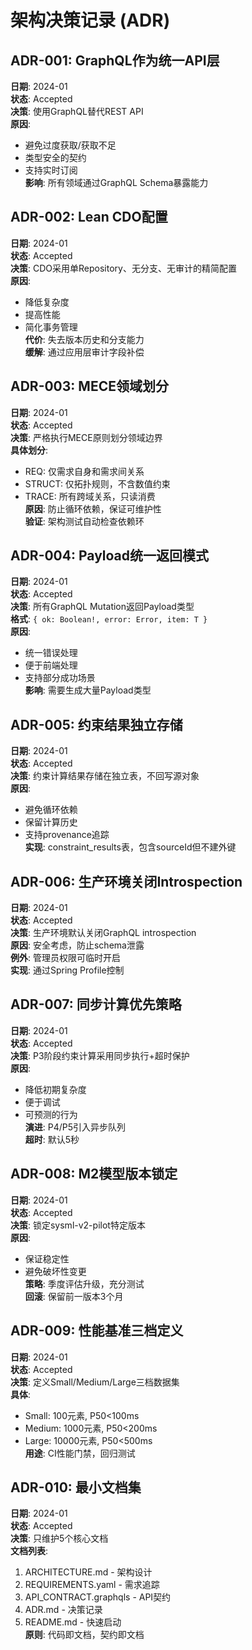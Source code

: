 # 架构决策记录 (ADR)

## ADR-001: GraphQL作为统一API层
**日期**: 2024-01  
**状态**: Accepted  
**决策**: 使用GraphQL替代REST API  
**原因**: 
- 避免过度获取/获取不足
- 类型安全的契约
- 支持实时订阅  
**影响**: 所有领域通过GraphQL Schema暴露能力

## ADR-002: Lean CDO配置
**日期**: 2024-01  
**状态**: Accepted  
**决策**: CDO采用单Repository、无分支、无审计的精简配置  
**原因**:
- 降低复杂度
- 提高性能
- 简化事务管理  
**代价**: 失去版本历史和分支能力  
**缓解**: 通过应用层审计字段补偿

## ADR-003: MECE领域划分
**日期**: 2024-01  
**状态**: Accepted  
**决策**: 严格执行MECE原则划分领域边界  
**具体划分**:
- REQ: 仅需求自身和需求间关系
- STRUCT: 仅拓扑规则，不含数值约束
- TRACE: 所有跨域关系，只读消费  
**原因**: 防止循环依赖，保证可维护性  
**验证**: 架构测试自动检查依赖环

## ADR-004: Payload统一返回模式
**日期**: 2024-01  
**状态**: Accepted  
**决策**: 所有GraphQL Mutation返回Payload类型  
**格式**: `{ ok: Boolean!, error: Error, item: T }`  
**原因**:
- 统一错误处理
- 便于前端处理
- 支持部分成功场景  
**影响**: 需要生成大量Payload类型

## ADR-005: 约束结果独立存储
**日期**: 2024-01  
**状态**: Accepted  
**决策**: 约束计算结果存储在独立表，不回写源对象  
**原因**:
- 避免循环依赖
- 保留计算历史
- 支持provenance追踪  
**实现**: constraint_results表，包含sourceId但不建外键

## ADR-006: 生产环境关闭Introspection
**日期**: 2024-01  
**状态**: Accepted  
**决策**: 生产环境默认关闭GraphQL introspection  
**原因**: 安全考虑，防止schema泄露  
**例外**: 管理员权限可临时开启  
**实现**: 通过Spring Profile控制

## ADR-007: 同步计算优先策略
**日期**: 2024-01  
**状态**: Accepted  
**决策**: P3阶段约束计算采用同步执行+超时保护  
**原因**:
- 降低初期复杂度
- 便于调试
- 可预测的行为  
**演进**: P4/P5引入异步队列  
**超时**: 默认5秒

## ADR-008: M2模型版本锁定
**日期**: 2024-01  
**状态**: Accepted  
**决策**: 锁定sysml-v2-pilot特定版本  
**原因**: 
- 保证稳定性
- 避免破坏性变更  
**策略**: 季度评估升级，充分测试  
**回滚**: 保留前一版本3个月

## ADR-009: 性能基准三档定义
**日期**: 2024-01  
**状态**: Accepted  
**决策**: 定义Small/Medium/Large三档数据集  
**具体**:
- Small: 100元素, P50<100ms
- Medium: 1000元素, P50<200ms  
- Large: 10000元素, P50<500ms  
**用途**: CI性能门禁，回归测试

## ADR-010: 最小文档集
**日期**: 2024-01  
**状态**: Accepted  
**决策**: 只维护5个核心文档  
**文档列表**:
1. ARCHITECTURE.md - 架构设计
2. REQUIREMENTS.yaml - 需求追踪
3. API_CONTRACT.graphqls - API契约
4. ADR.md - 决策记录
5. README.md - 快速启动  
**原则**: 代码即文档，契约即文档